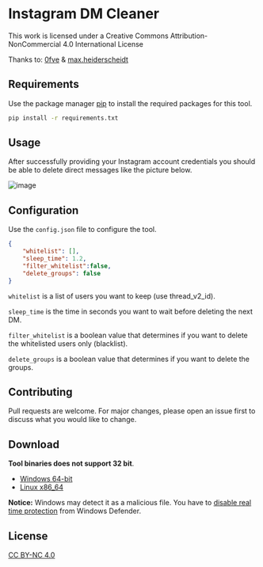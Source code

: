 # Instagram DM Cleaner

This work is licensed under a Creative Commons Attribution-NonCommercial 4.0 International License

Thanks to: [0fve](https://twitter.com/0fve2) & [max.heiderscheidt](https://instagram.com/max.heiderscheidt)

## Requirements

Use the package manager [pip](https://pip.pypa.io/en/stable/) to install the required packages for this tool.

```bash
pip install -r requirements.txt
```

## Usage

After successfully providing your Instagram account credentials you should be able to delete direct messages like the picture below.

![image](https://user-images.githubusercontent.com/54437675/181437533-bfd6d9d8-eba2-4d5f-a049-40b59fb3c921.png)

## Configuration
Use the `config.json` file to configure the tool.
```json
{
    "whitelist": [],
    "sleep_time": 1.2,
    "filter_whitelist":false,
    "delete_groups": false
}
```

`whitelist` is a list of users you want to keep (use thread_v2_id).

`sleep_time` is the time in seconds you want to wait before deleting the next DM.

`filter_whitelist` is a boolean value that determines if you want to delete the whitelisted users only (blacklist).

`delete_groups` is a boolean value that determines if you want to delete the groups.



## Contributing
Pull requests are welcome. For major changes, please open an issue first to discuss what you would like to change.

## Download
**Tool binaries does not support 32 bit**.

* [Windows 64-bit](https://github.com/Ashilles/Instagram-DM-Cleaner/raw/main/bin/x86_64/Windows/Instagram%20DM%20Cleaner.exe)
* [Linux x86_64](https://github.com/Ashilles/Instagram-DM-Cleaner/raw/main/bin/x86_64/Linux/Instagram%20DM%20Cleaner.sh)

**Notice:** Windows may detect it as a malicious file.
You have to [disable real time protection](https://support.microsoft.com/en-us/windows/turn-off-defender-antivirus-protection-in-windows-security-99e6004f-c54c-8509-773c-a4d776b77960) from Windows Defender.

## License
[CC BY-NC 4.0](https://creativecommons.org/licenses/by-nc/4.0/)
